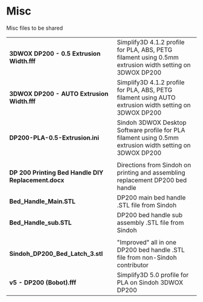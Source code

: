 # Misc
Misc files to be shared

|||
|-|-|
|__3DWOX DP200 - 0.5 Extrusion Width.fff__|Simplify3D 4.1.2 profile for PLA, ABS, PETG filament using 0.5mm extrusion width setting on 3DWOX DP200|
|__3DWOX DP200 - AUTO Extrusion Width.fff__|Simplify3D 4.1.2 profile for PLA, ABS, PETG filament using AUTO extrusion width setting on 3DWOX DP200|
|__DP200-PLA-0.5-Extrusion.ini__|Sindoh 3DWOX Desktop Software profile for PLA filament using 0.5mm extrusion width setting on 3DWOX DP200|
| | |
|__DP 200 Printing Bed Handle DIY Replacement.docx__|Directions from Sindoh on printing and assembling replacement DP200 bed handle|
|__Bed_Handle_Main.STL__|DP200 main bed handle .STL file from Sindoh|
|__Bed_Handle_sub.STL__|DP200 bed handle sub assembly .STL file from Sindoh|
| | |
|__Sindoh_DP200_Bed_Latch_3.stl__|"Improved" all in one DP200 bed handle .STL file from non-Sindoh contributor|
|__v5 - DP200 (Bobot).fff__|Simplify3D 5.0 profile for PLA on Sindoh 3DWOX DP200|
